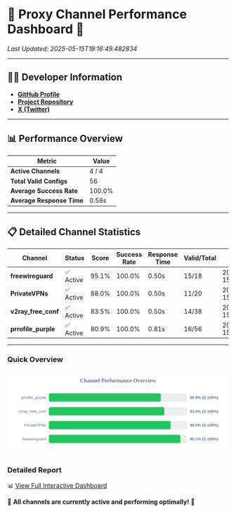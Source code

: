 # 🌟 Proxy Channel Performance Dashboard 🌟

_Last Updated: 2025-05-15T19:16:49.482834_

---

## 👩‍💻 Developer Information

- **[GitHub Profile](https://github.com/4n0nymou3)**  
- **[Project Repository](https://github.com/4n0nymou3/multi-proxy-config-fetcher)**  
- **[X (Twitter)](https://x.com/4n0nymou3)**  

---

## 📊 Performance Overview

| Metric                | Value       |
|-----------------------|-------------|
| **Active Channels**   | 4 / 4       |
| **Total Valid Configs** | 56          |
| **Average Success Rate** | 100.0%      |
| **Average Response Time** | 0.58s       |

---

## 📋 Detailed Channel Statistics

| Channel          | Status     | Score  | Success Rate | Response Time | Valid/Total | Last Success               |
|------------------|------------|--------|--------------|---------------|-------------|----------------------------|
| **freewireguard**  | ✅ Active  | 95.1%  | 100.0% | 0.50s         | 15/18       | 2025-05-15T19:16:49.481102 |
| **PrivateVPNs**  | ✅ Active  | 88.0%  | 100.0% | 0.50s         | 11/20       | 2025-05-15T19:16:48.952141 |
| **v2ray_free_conf**  | ✅ Active  | 83.5%  | 100.0% | 0.50s         | 14/38       | 2025-05-15T19:16:48.425199 |
| **prrofile_purple**  | ✅ Active  | 80.9%  | 100.0% | 0.81s         | 16/56       | 2025-05-15T19:16:47.845348 |

---

### Quick Overview
<div align="center">
  <a href="https://raw.githubusercontent.com/nullluser/NullRepo/refs/heads/main/assets/channel_stats_chart.svg">
    <img src="https://raw.githubusercontent.com/nullluser/NullRepo/refs/heads/main/assets/channel_stats_chart.svg" alt="Source Performance Statistics" width="800">
  </a>
</div>

### Detailed Report
📊 [View Full Interactive Dashboard](https://htmlpreview.github.io/?https://github.com/nullluser/NullRepo/blob/main/assets/performance_report.html)

🎉 **All channels are currently active and performing optimally!** 🎉
